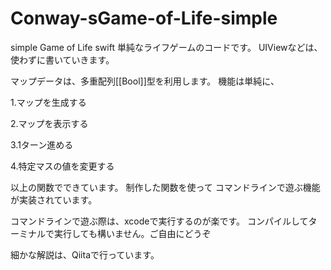 # Conway-sGame-of-Life-simple
simple Game of Life swift
単純なライフゲームのコードです。
UIViewなどは、使わずに書いていきます。

マップデータは、多重配列[[Bool]]型を利用します。
機能は単純に、

1.マップを生成する

2.マップを表示する

3.1ターン進める

4.特定マスの値を変更する

以上の関数でできています。
制作した関数を使って
コマンドラインで遊ぶ機能が実装されています。

コマンドラインで遊ぶ際は、xcodeで実行するのが楽です。
コンパイルしてターミナルで実行しても構いません。ご自由にどうぞ

細かな解説は、Qiitaで行っています。
